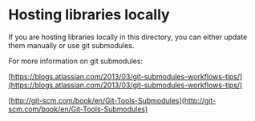 # Hosting libraries locally

If you are hosting libraries locally in this directory, you can either update them manually or use git submodules. 

For more information on git submodules:

[https://blogs.atlassian.com/2013/03/git-submodules-workflows-tips/](https://blogs.atlassian.com/2013/03/git-submodules-workflows-tips/)

[http://git-scm.com/book/en/Git-Tools-Submodules](http://git-scm.com/book/en/Git-Tools-Submodules)